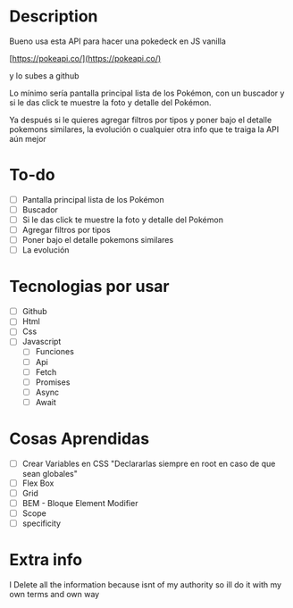 # Description

Bueno usa esta API para hacer una pokedeck en JS vanilla

[https://pokeapi.co/](https://pokeapi.co/)

y lo subes a github

Lo mínimo sería pantalla principal lista de los Pokémon, con un buscador y si le das click te muestre la foto y detalle del Pokémon.

Ya después si le quieres agregar filtros por tipos y poner bajo el detalle pokemons similares, la evolución o cualquier otra info que te traiga la API aún mejor

# To-do

- [ ]  Pantalla principal lista de los Pokémon
- [ ]  Buscador
- [ ]  Si le das click te muestre la foto y detalle del Pokémon
- [ ]  Agregar filtros por tipos
- [ ]  Poner bajo el detalle pokemons similares
- [ ]  La evolución

# Tecnologias por usar

- [ ]  Github
- [ ]  Html
- [ ]  Css
- [ ]  Javascript
    - [ ]  Funciones
    - [ ]  Api
    - [ ]  Fetch
    - [ ]  Promises
    - [ ]  Async
    - [ ]  Await

# Cosas Aprendidas

- [ ] Crear Variables en CSS "Declararlas siempre en root en caso de que sean globales"
- [ ] Flex Box
- [ ] Grid
- [ ] BEM - Bloque Element Modifier
- [ ] Scope
- [ ] specificity

# Extra info

I Delete all the information because isnt of my authority so ill do it with my own terms and own way